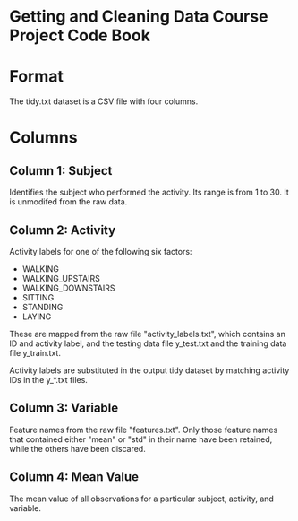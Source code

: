 Getting and Cleaning Data Course Project Code Book
================

# Format

The tidy.txt dataset is a CSV file with four columns.

# Columns

## Column 1: Subject

Identifies the subject who performed the activity. Its range is from 1 to 30. It is unmodifed from the raw data.

## Column 2: Activity

Activity labels for one of the following six factors:
 - WALKING            
 - WALKING_UPSTAIRS   
 - WALKING_DOWNSTAIRS 
 - SITTING            
 - STANDING           
 - LAYING
 
These are mapped from the raw file "activity_labels.txt", which contains an ID and activity label, and the testing data file y_test.txt and the training data file y_train.txt.

Activity labels are substituted in the output tidy dataset by matching activity IDs in the y_*.txt files.

## Column 3: Variable

Feature names from the raw file "features.txt". Only those feature names that contained either "mean" or "std" in their name have been retained, while the others have been discared. 

## Column 4: Mean Value

The mean value of all observations for a particular subject, activity, and variable.
